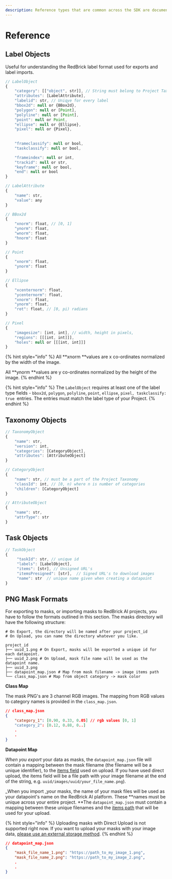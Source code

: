 ```yaml
---
description: Reference types that are common across the SDK are documented on this page.
---
```


# Reference

## Label Objects

Useful for understanding the RedBrick label format used for exports and label imports.&#x20;

```javascript
// LabelObject
{
    "category": [["object", str]], // String must belong to Project Taxonomy
    "attributes": [LabelAttribute],
    "labelid": str, // Uniqye for every label 
    "bbox2d": null or {BBox2d},
    "polygon": null or [Point],
    "polyline": null or [Point],
    "point": null or Point,
    "ellipse": null or {Ellipse},
    "pixel": null or {Pixel},
    
    
    "frameclassify": null or bool,
    "taskclassify": null or bool,

    "frameindex": null or int,
    "trackid": null or str,
    "keyframe": null or bool,
    "end": null or bool
}

// LabelAttribute
{
    "name": str,
    "value": any
}

// BBox2d
{
    "xnorm": float, // [0, 1]
    "ynorm": float,
    "wnorm": float,
    "hnorm": float 
}

// Point
{
    "xnorm": float,
    "ynorm": float
}

// Ellipse
{
    "xcenternorm": float,
    "ycenternorm": float,
    "xnorm": float,
    "ynorm": float,
    "rot": float, // [0, pi) radians
}

// Pixel 
{
    "imagesize": [int, int], // width, height in pixels,
    "regions": [[[int, int]]],
    "holes": null or [[[int, int]]]
}

```

{% hint style="info" %}
All **xnorm **values are x co-ordinates normalized by the width of the image.

All **ynorm **values are y co-ordinates normalized by the height of the image.&#x20;
{% endhint %}

{% hint style="info" %}
The `LabelObject` requires at least one of the label type fields  - `bbox2d`, `polygon`, `polyline`, `point`, `ellipse`, `pixel, taskclassify: true `entries. The entries must match the label type of your Project.
{% endhint %}

## Taxonomy Objects

```javascript
// TaxonomyObject
{
    "name": str,
    "version": int,
    "categories": [CategoryObject],
    "attributes": [AttributeObject]
}

// CategoryObject
{
    "name": str, // must be a part of the Project Taxonomy
    "classId": int, // [0, n) where n is number of categories
    "children": [CategoryObject]
}

// AttributeObject
{
    "name": str,
    "attrType": str
}
```

## Task Objects

```javascript
// TaskObject
{
     "taskId": str, // unique id
     "labels": [LabelObject],  
     "items": [str], // Unsigned URL's 
     "itemsPresigned": [str],  // Signed URL's to download images
     "name": str  // unique name given when creating a datapoint
}
```

## PNG Mask Formats

For exporting to masks, or importing masks to RedBrick AI projects, you have to follow the formats outlined in this section. The masks directory will have the following structure:

```shell
# On Export, the directory will be named after your project_id
# On Upload, you can name the directory whatever you like. 

project_id 
├── uuid_1.png # On Export, masks will be exported a unique id for each datapoint.
├── uuid_2.png # On Upload, mask file name will be used as the datapoint name.
├── uuid_3.png
├── datapoint_map.json # Map from mask filename -> image items path
└── class_map.json # Map from object category -> mask color
```

**Class Map**

The mask PNG's are 3 channel RGB images. The mapping from RGB values to category names is provided in the `class_map.json`.&#x20;

```json
// class_map.json
{
    "category_1": [0.90, 0.33, 0.05] // rgb values [0, 1]
    "category_2": [0.12, 0.88, 0..]
    .
    .
}
```

**Datapoint Map**

_When you export_ your data as masks, the `datapoint_map.json` file will contain a mapping between the mask filename (the filename will be a unique identifier), to the [items field](../projects/importing-data/#items-list) used on upload. If you have used direct upload, the items field will be a file path with your image filename at the end of the string, e.g. `uuid/images/uuid/your_file_name.png`).

_When you import _your masks, the name of your mask files will be used as your datapoint's name on the RedBrick AI platform. These **names must be unique across your entire project. **The `datapoint_map.json` must contain a mapping between these unique filenames and the [items path](../projects/importing-data/#items-list) that will be used for your upload.&#x20;

{% hint style="info" %}
Uploading masks with Direct Upload is not supported right now. If you want to upload your masks with your image data, [please use an external storage method](../projects/importing-data/#storage-methods).&#x20;
{% endhint %}

```json
// datapoint_map.json
{
    "mask_file_name_1.png": "https://path_to_my_image_1.png", 
    "mask_file_name_2.png": "https://path_to_my_image_2.png", 
    .
    .
}
```

